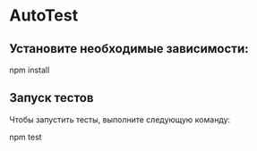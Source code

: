 # AutoTest

## Установите необходимые зависимости:

npm install

## Запуск тестов

Чтобы запустить тесты, выполните следующую команду:

npm test

